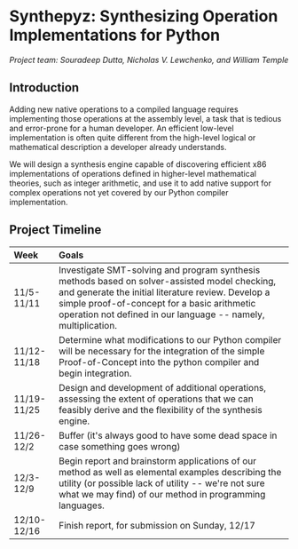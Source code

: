 # Synthepyz: Synthesizing Operation Implementations for Python #

*Project team: Souradeep Dutta, Nicholas V. Lewchenko, and William Temple*

## Introduction

Adding new native operations to a compiled language requires
implementing those operations at the assembly level, a task that is
tedious and error-prone for a human developer.  An efficient low-level
implementation is often quite different from the high-level logical or
mathematical description a developer already understands.

We will design a synthesis engine capable of discovering efficient x86
implementations of operations defined in higher-level mathematical
theories, such as integer arithmetic, and use it to add native support
for complex operations not yet covered by our Python compiler
implementation.

## Project Timeline

|Week  |Goals |
|:---- |:---- |
|11/5-11/11|Investigate SMT-solving and program synthesis methods based on solver-assisted model checking, and generate the initial literature review. Develop a simple proof-of-concept for a basic arithmetic operation not defined in our language -- namely, multiplication.|
|11/12-11/18|Determine what modifications to our Python compiler will be necessary for the integration of the simple Proof-of-Concept into the python compiler and begin integration.|
|11/19-11/25|Design and development of additional operations, assessing the extent of operations that we can feasibly derive and the flexibility of the synthesis engine.|
|11/26-12/2|Buffer (it's always good to have some dead space in case something goes wrong)|
|12/3-12/9|Begin report and brainstorm applications of our method as well as elemental examples describing the utility (or possible lack of utility -- we're not sure what we may find) of our method in programming languages.|
|12/10-12/16|Finish report, for submission on Sunday, 12/17|